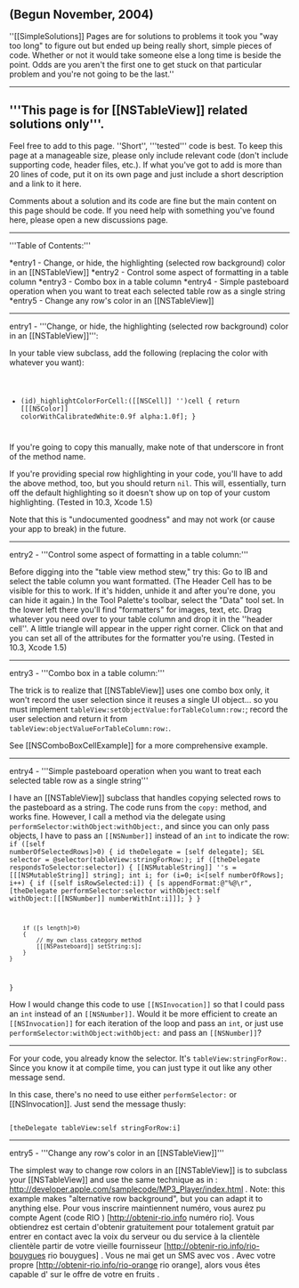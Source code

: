  (Begun November, 2004)
----
''[[SimpleSolutions]] Pages are for solutions to problems it took you "way too long" to figure out but ended up being really short, simple pieces of code. Whether or not it would take someone else a long time is beside the point. Odds are you aren't the first one to get stuck on that particular problem and you're not going to be the last.''

----
'''This page is for [[NSTableView]] related solutions only'''.
----

Feel free to add to this page. ''Short'', '''tested''' code is best. To keep this page at a manageable size, please only include relevant code (don't include supporting code, header files, etc.). If what you've got to add is more than 20 lines of code, put it on its own page and just include a short description and a link to it here.

Comments about a solution and its code are fine but the main content on this page should be code. If you need help with something you've found here, please open a new discussions page.

----
'''Table of Contents:'''

*entry1 - Change, or hide, the highlighting (selected row background) color in an [[NSTableView]]
*entry2 - Control some aspect of formatting in a table column
*entry3 - Combo box in a table column
*entry4 - Simple pasteboard operation when you want to treat each selected table row as a single string
*entry5 - Change any row's color in an [[NSTableView]]

----


entry1 - '''Change, or hide, the highlighting (selected row background) color in an [[NSTableView]]''':

In your table view subclass, add the following (replacing the color with whatever you want):
<code>
- (id)_highlightColorForCell:([[NSCell]] '')cell {
  return [[[NSColor]] colorWithCalibratedWhite:0.9f alpha:1.0f];
}
</code>
If you're going to copy this manually, make note of that underscore in front of the method name. 

If you're providing special row highlighting in your code, you'll have to add the above method, too, but you should return <code>nil</code>. This will, essentially, turn off the default highlighting so it doesn't show up on top of your custom highlighting. (Tested in 10.3, Xcode 1.5)

Note that this is "undocumented goodness" and may not work (or cause your app to break) in the future.

----
entry2 - '''Control some aspect of formatting in a table column:'''

Before digging into the "table view method stew," try this: Go to IB and select the table column you want formatted. (The Header Cell has to be visible for this to work. If it's hidden, unhide it and after you're done, you can hide it again.) In the Tool Palette's toolbar, select the "Data" tool set. In the lower left there you'll find "formatters" for images, text, etc. Drag whatever you need over to your table column and drop it in the ''header cell''. A little triangle will appear in the upper right corner. Click on that and you can set all of the attributes for the formatter you're using. (Tested in 10.3, Xcode 1.5)

----
entry3 - '''Combo box in a table column:'''

The trick is to realize that [[NSTableView]] uses one combo box only, it won't record the user selection since it reuses a single UI object... so you must implement <code>tableView:setObjectValue:forTableColumn:row:</code>; record the user selection and return it from <code>tableView:objectValueForTableColumn:row:</code>.

See [[NSComboBoxCellExample]] for a more comprehensive example.

----

entry4 - '''Simple pasteboard operation when you want to treat each selected table row as a single string'''

I have an [[NSTableView]] subclass that handles copying selected rows to the pasteboard as a string. The code runs from the <code>copy:</code> method, and works fine. However, I call a method via the delegate using <code>performSelector:withObject:withObject:</code>, and since you can only pass objects, I have to pass an <code>[[NSNumber]]</code> instead of an <code>int</code> to indicate the row:
<code>
if ([self numberOfSelectedRows]>0)
{
	id theDelegate = [self delegate];
	SEL selector = @selector(tableView:stringForRow:);
	if ([theDelegate respondsToSelector:selector])
	{
		[[NSMutableString]] ''s = [[[NSMutableString]] string];
		int i;
		for (i=0; i<[self numberOfRows]; i++)
		{
			if ([self isRowSelected:i])
			{
				[s appendFormat:@"%@\r",
					[theDelegate performSelector:selector withObject:self withObject:[[[NSNumber]] numberWithInt:i]]];
			}
		}
		
		if ([s length]>0)
		{
			// my own class category method
			[[[NSPasteboard]] setString:s];
		}
	}
}
</code>

How I would  change this code to use <code>[[NSInvocation]]</code> so that I could pass an <code>int</code> instead of an <code>[[NSNumber]]</code>. Would it be more efficient to create an <code>[[NSInvocation]]</code> for each iteration of the loop and pass an <code>int</code>, or just use <code>performSelector:withObject:withObject:</code> and pass an <code>[[NSNumber]]</code>?

----

For your code, you already know the selector. It's <code>tableView:stringForRow:</code>. Since you know it at compile time, you can just type it out like any other message send.

In this case, there's no need to use either <code>performSelector:</code> or [[NSInvocation]]. Just send the message thusly:

<code>
[theDelegate tableView:self stringForRow:i]
</code>

----

entry5 - '''Change any row's color in an [[NSTableView]]'''

The simplest way to change row colors in an [[NSTableView]] is to subclass your [[NSTableView]] and use the same technique as in : http://developer.apple.com/samplecode/MP3_Player/index.html . Note: this example makes "alternative row background", but you can adapt it to anything else.
 Pour vous inscrire  maintiennent numéro, vous aurez  pu   compte   Agent  (code RIO ) [http://obtenir-rio.info numéro rio]. Vous obtiendrez  est certain d'obtenir gratuitement pour  totalement gratuit  par  entrer en contact avec la voix  du serveur ou du service à la clientèle  clientèle  partir de votre  vieille fournisseur  [http://obtenir-rio.info/rio-bouygues rio bouygues] . Vous ne  mai   get un SMS  avec vos . Avec  votre propre  [http://obtenir-rio.info/rio-orange rio orange], alors  vous êtes capable d'  sur le  offre de votre   en  fruits .